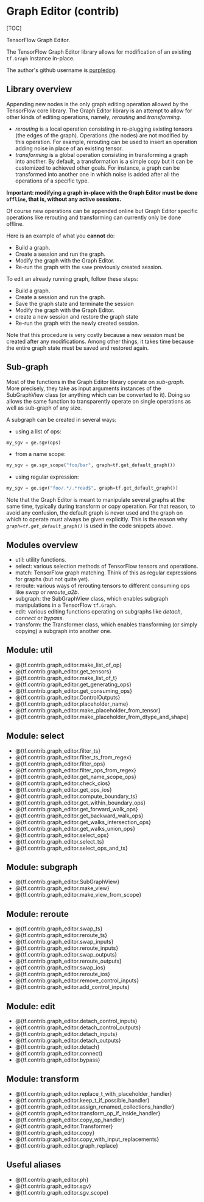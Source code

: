 # Graph Editor (contrib)
[TOC]

TensorFlow Graph Editor.

The TensorFlow Graph Editor library allows for modification of an existing
`tf.Graph` instance in-place.

The author's github username is [purpledog](https://github.com/purpledog).

## Library overview

Appending new nodes is the only graph editing operation allowed by the
TensorFlow core library. The Graph Editor library is an attempt to allow for
other kinds of editing operations, namely, *rerouting* and *transforming*.

* *rerouting* is a local operation consisting in re-plugging existing tensors
  (the edges of the graph). Operations (the nodes) are not modified by this
  operation. For example, rerouting can be used to insert an operation adding
  noise in place of an existing tensor.
* *transforming* is a global operation consisting in transforming a graph into
  another. By default, a transformation is a simple copy but it can be
  customized to achieved other goals. For instance, a graph can be transformed
  into another one in which noise is added after all the operations of a
  specific type.

**Important: modifying a graph in-place with the Graph Editor must be done
`offline`, that is, without any active sessions.**

Of course new operations can be appended online but Graph Editor specific
operations like rerouting and transforming can currently only be done offline.

Here is an example of what you **cannot** do:

* Build a graph.
* Create a session and run the graph.
* Modify the graph with the Graph Editor.
* Re-run the graph with the `same` previously created session.

To edit an already running graph, follow these steps:

* Build a graph.
* Create a session and run the graph.
* Save the graph state and terminate the session
* Modify the graph with the Graph Editor.
* create a new session and restore the graph state
* Re-run the graph with the newly created session.

Note that this procedure is very costly because a new session must be created
after any modifications. Among other things, it takes time because the entire
graph state must be saved and restored again.

## Sub-graph

Most of the functions in the Graph Editor library operate on *sub-graph*.
More precisely, they take as input arguments instances of the SubGraphView class
(or anything which can be converted to it). Doing so allows the same function
to transparently operate on single operations as well as sub-graph of any size.

A subgraph can be created in several ways:

* using a list of ops:

```python
my_sgv = ge.sgv(ops)
```

* from a name scope:

```python
my_sgv = ge.sgv_scope("foo/bar", graph=tf.get_default_graph())
```

* using regular expression:

```python
my_sgv = ge.sgv("foo/.*/.*read$", graph=tf.get_default_graph())
```

Note that the Graph Editor is meant to manipulate several graphs at the same
time, typically during transform or copy operation. For that reason,
to avoid any confusion, the default graph is never used and the graph on
which to operate must always be given explicitly. This is the reason why
*`graph=tf.get_default_graph()`* is used in the code snippets above.

## Modules overview

* util: utility functions.
* select: various selection methods of TensorFlow tensors and operations.
* match: TensorFlow graph matching. Think of this as regular expressions for
  graphs (but not quite yet).
* reroute: various ways of rerouting tensors to different consuming ops like
  *swap* or *reroute_a2b*.
* subgraph: the SubGraphView class, which enables subgraph manipulations in a
  TensorFlow `tf.Graph`.
* edit: various editing functions operating on subgraphs like *detach*,
  *connect* or *bypass*.
* transform: the Transformer class, which enables transforming
  (or simply copying) a subgraph into another one.

## Module: util

*   @{tf.contrib.graph_editor.make_list_of_op}
*   @{tf.contrib.graph_editor.get_tensors}
*   @{tf.contrib.graph_editor.make_list_of_t}
*   @{tf.contrib.graph_editor.get_generating_ops}
*   @{tf.contrib.graph_editor.get_consuming_ops}
*   @{tf.contrib.graph_editor.ControlOutputs}
*   @{tf.contrib.graph_editor.placeholder_name}
*   @{tf.contrib.graph_editor.make_placeholder_from_tensor}
*   @{tf.contrib.graph_editor.make_placeholder_from_dtype_and_shape}

## Module: select

*   @{tf.contrib.graph_editor.filter_ts}
*   @{tf.contrib.graph_editor.filter_ts_from_regex}
*   @{tf.contrib.graph_editor.filter_ops}
*   @{tf.contrib.graph_editor.filter_ops_from_regex}
*   @{tf.contrib.graph_editor.get_name_scope_ops}
*   @{tf.contrib.graph_editor.check_cios}
*   @{tf.contrib.graph_editor.get_ops_ios}
*   @{tf.contrib.graph_editor.compute_boundary_ts}
*   @{tf.contrib.graph_editor.get_within_boundary_ops}
*   @{tf.contrib.graph_editor.get_forward_walk_ops}
*   @{tf.contrib.graph_editor.get_backward_walk_ops}
*   @{tf.contrib.graph_editor.get_walks_intersection_ops}
*   @{tf.contrib.graph_editor.get_walks_union_ops}
*   @{tf.contrib.graph_editor.select_ops}
*   @{tf.contrib.graph_editor.select_ts}
*   @{tf.contrib.graph_editor.select_ops_and_ts}

## Module: subgraph

*   @{tf.contrib.graph_editor.SubGraphView}
*   @{tf.contrib.graph_editor.make_view}
*   @{tf.contrib.graph_editor.make_view_from_scope}

## Module: reroute

*   @{tf.contrib.graph_editor.swap_ts}
*   @{tf.contrib.graph_editor.reroute_ts}
*   @{tf.contrib.graph_editor.swap_inputs}
*   @{tf.contrib.graph_editor.reroute_inputs}
*   @{tf.contrib.graph_editor.swap_outputs}
*   @{tf.contrib.graph_editor.reroute_outputs}
*   @{tf.contrib.graph_editor.swap_ios}
*   @{tf.contrib.graph_editor.reroute_ios}
*   @{tf.contrib.graph_editor.remove_control_inputs}
*   @{tf.contrib.graph_editor.add_control_inputs}

## Module: edit

*   @{tf.contrib.graph_editor.detach_control_inputs}
*   @{tf.contrib.graph_editor.detach_control_outputs}
*   @{tf.contrib.graph_editor.detach_inputs}
*   @{tf.contrib.graph_editor.detach_outputs}
*   @{tf.contrib.graph_editor.detach}
*   @{tf.contrib.graph_editor.connect}
*   @{tf.contrib.graph_editor.bypass}

## Module: transform

*   @{tf.contrib.graph_editor.replace_t_with_placeholder_handler}
*   @{tf.contrib.graph_editor.keep_t_if_possible_handler}
*   @{tf.contrib.graph_editor.assign_renamed_collections_handler}
*   @{tf.contrib.graph_editor.transform_op_if_inside_handler}
*   @{tf.contrib.graph_editor.copy_op_handler}
*   @{tf.contrib.graph_editor.Transformer}
*   @{tf.contrib.graph_editor.copy}
*   @{tf.contrib.graph_editor.copy_with_input_replacements}
*   @{tf.contrib.graph_editor.graph_replace}

## Useful aliases

*   @{tf.contrib.graph_editor.ph}
*   @{tf.contrib.graph_editor.sgv}
*   @{tf.contrib.graph_editor.sgv_scope}
